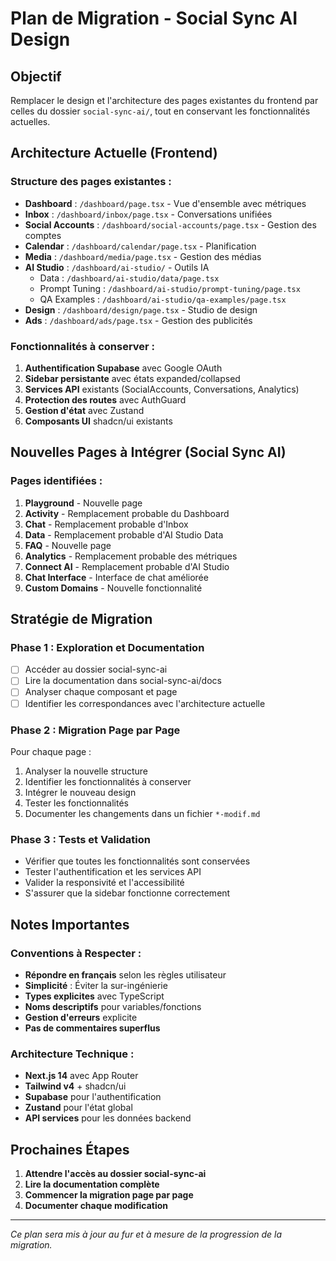 # Plan de Migration - Social Sync AI Design

## Objectif
Remplacer le design et l'architecture des pages existantes du frontend par celles du dossier `social-sync-ai/`, tout en conservant les fonctionnalités actuelles.

## Architecture Actuelle (Frontend)

### Structure des pages existantes :
- **Dashboard** : `/dashboard/page.tsx` - Vue d'ensemble avec métriques
- **Inbox** : `/dashboard/inbox/page.tsx` - Conversations unifiées
- **Social Accounts** : `/dashboard/social-accounts/page.tsx` - Gestion des comptes
- **Calendar** : `/dashboard/calendar/page.tsx` - Planification
- **Media** : `/dashboard/media/page.tsx` - Gestion des médias
- **AI Studio** : `/dashboard/ai-studio/` - Outils IA
  - Data : `/dashboard/ai-studio/data/page.tsx`
  - Prompt Tuning : `/dashboard/ai-studio/prompt-tuning/page.tsx`
  - QA Examples : `/dashboard/ai-studio/qa-examples/page.tsx`
- **Design** : `/dashboard/design/page.tsx` - Studio de design
- **Ads** : `/dashboard/ads/page.tsx` - Gestion des publicités

### Fonctionnalités à conserver :
1. **Authentification Supabase** avec Google OAuth
2. **Sidebar persistante** avec états expanded/collapsed
3. **Services API** existants (SocialAccounts, Conversations, Analytics)
4. **Protection des routes** avec AuthGuard
5. **Gestion d'état** avec Zustand
6. **Composants UI** shadcn/ui existants

## Nouvelles Pages à Intégrer (Social Sync AI)

### Pages identifiées :
1. **Playground** - Nouvelle page
2. **Activity** - Remplacement probable du Dashboard
3. **Chat** - Remplacement probable d'Inbox
4. **Data** - Remplacement probable d'AI Studio Data
5. **FAQ** - Nouvelle page
6. **Analytics** - Remplacement probable des métriques
7. **Connect AI** - Remplacement probable d'AI Studio
8. **Chat Interface** - Interface de chat améliorée
9. **Custom Domains** - Nouvelle fonctionnalité

## Stratégie de Migration

### Phase 1 : Exploration et Documentation
- [ ] Accéder au dossier social-sync-ai
- [ ] Lire la documentation dans social-sync-ai/docs
- [ ] Analyser chaque composant et page
- [ ] Identifier les correspondances avec l'architecture actuelle

### Phase 2 : Migration Page par Page
Pour chaque page :
1. Analyser la nouvelle structure
2. Identifier les fonctionnalités à conserver
3. Intégrer le nouveau design
4. Tester les fonctionnalités
5. Documenter les changements dans un fichier `*-modif.md`

### Phase 3 : Tests et Validation
- Vérifier que toutes les fonctionnalités sont conservées
- Tester l'authentification et les services API
- Valider la responsivité et l'accessibilité
- S'assurer que la sidebar fonctionne correctement

## Notes Importantes

### Conventions à Respecter :
- **Répondre en français** selon les règles utilisateur
- **Simplicité** : Éviter la sur-ingénierie
- **Types explicites** avec TypeScript
- **Noms descriptifs** pour variables/fonctions
- **Gestion d'erreurs** explicite
- **Pas de commentaires superflus**

### Architecture Technique :
- **Next.js 14** avec App Router
- **Tailwind v4** + shadcn/ui
- **Supabase** pour l'authentification
- **Zustand** pour l'état global
- **API services** pour les données backend

## Prochaines Étapes

1. **Attendre l'accès au dossier social-sync-ai**
2. **Lire la documentation complète**
3. **Commencer la migration page par page**
4. **Documenter chaque modification**

---

*Ce plan sera mis à jour au fur et à mesure de la progression de la migration.*